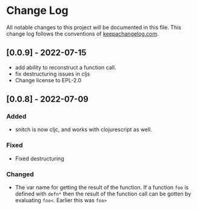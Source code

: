 # Change Log
All notable changes to this project will be documented in this file. This change log follows the conventions of [keepachangelog.com](http://keepachangelog.com/).

## [0.0.9] - 2022-07-15
- add ability to reconstruct a function call.
- fix destructuring issues in cljs
- Change license to EPL-2.0

## [0.0.8] - 2022-07-09
### Added
- snitch is now cljc, and works with clojurescript as well.

### Fixed
- Fixed destructuring 

### Changed
- The var name for getting the result of the function.
If a function `foo` is defined with `defn*` then the result of the function call can be gotten by evaluating `foo<`.
Earlier this was `foo>`
